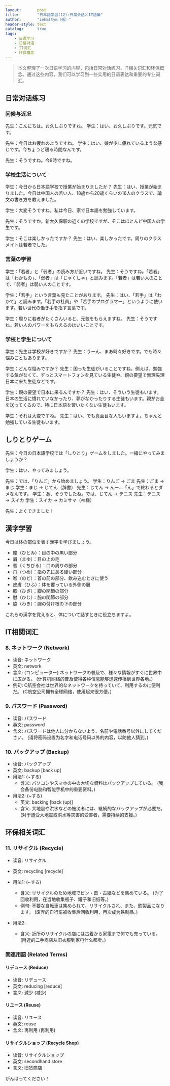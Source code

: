 ```yaml
---
layout:       post
title:        "日本語学習(12):日常会話とIT語彙"
author:       "iehmltym（張）"
header-style: text
catalog:      true
tags:
    - 日语学习
    - 日常对话
    - IT词汇
    - 环保概念
---
```


> 本文整理了一次日语学习的内容，包括日常对话练习、IT相关词汇和环保概念。通过这些内容，我们可以学习到一些实用的日语表达和重要的专业词汇。

## 日常对话练习

### 问候与近况

先生：こんにちは。お久しぶりですね。
学生：はい、お久しぶりです。元気です。

先生：今日はお疲れのようですね。
学生：はい、娘が少し疲れているような感じです。今ちょうど寝る時間なんです。

先生：そうですね。今9時ですね。

### 学校生活について

学生：今日から日本語学校で授業が始まりましたか？
先生：はい、授業が始まりました。今日は中国人の若い人、18歳から20歳くらいの16人のクラスで、論文の書き方を教えました。

学生：大変そうですね。私は今日、家で日本語を勉強しています。

先生：そうですか。新大久保駅の近くの学校ですが、そこはほとんど中国人の学生です。

学生：そこは楽しかったですか？
先生：はい、楽しかったです。周りのクラスメイトは若者でした。

### 言葉の学習

学生：「若者」と「弱者」の読み方が近いですね。
先生：そうですね。「若者」は「わかもの」、「弱者」は「じゃくしゃ」と読みます。「若者」は若い人のことで、「弱者」は弱い人のことです。

学生：「若手」という言葉も見たことがあります。
先生：はい、「若手」は「わかて」と読みます。「若手の社員」や「若手のプログラマー」というように使います。若い世代の働き手を指す言葉です。

学生：周りに若者がたくさんいると、元気をもらえますね。
先生：そうですね。若い人のパワーをもらえるのはいいことです。

### 学校と学生について

学生：先生は学校が好きですか？
先生：うーん、まあ時々好きです。でも時々悩みごともあります。

学生：どんな悩みですか？
先生：困った生徒がいることですね。例えば、勉強する気がなくて、ずっとスマートフォンを見ている生徒や、親の要望で無理矢理日本に来た生徒などです。

学生：親の要望で日本に来るんですか？
先生：はい、そういう生徒もいます。日本の生活に慣れていなかったり、夢がなかったりする生徒もいます。親がお金を送ってくるので、特に日本語を習いたくない生徒もいます。

学生：それは大変ですね。
先生：はい、でも真面目な人もいますよ。ちゃんと勉強している生徒もいます。

## しりとりゲーム

先生：今日の日本語学校では「しりとり」ゲームをしました。一緒にやってみましょうか？

学生：はい、やってみましょう。

先生：では、「りんご」から始めましょう。
学生：りんご → ごま
先生：ごま → まじ
学生：まじ → じてん（辞書）
先生：じてん → んー...「ん」で終わるとダメなんです。
学生：あ、そうでしたね。では、じてん → テニス
先生：テニス → スイカ
学生：スイカ → カミサマ（神様）

先生：よくできました！

## 漢字学習

今日は体の部位を表す漢字を学びましょう。

- 瞳（ひとみ）：目の中の黒い部分
- 眉（まゆ）：目の上の毛
- 唇（くちびる）：口の周りの部分
- 爪（つめ）：指の先にある硬い部分
- 喉（のど）：首の前の部分、飲み込むときに使う
- 皮膚（ひふ）：体を覆っている外側の層
- 膝（ひざ）：脚の関節の部分
- 肘（ひじ）：腕の関節の部分
- 脇（わき）：腕の付け根の下の部分

これらの漢字を覚えると、体について話すときに役立ちますよ。

## IT相関词汇

### 8. ネットワーク (Network)
- 读音: ネットワーク
- 英文: network
- 含义: (コンピューター) ネットワークの普及で、様々な情報がすぐに世界中に広がる。
  (计算机网络的普及使得各种信息能够迅速传播到世界各地。)
- 例句: C航空会社は世界的なネットワークを持っていて、利用するのに便利だ。
  (C航空公司拥有全球网络，使用起来很方便。)

### 9. パスワード (Password)
- 读音: パスワード
- 英文: password
- 含义: パスワードは他人に分からないよう、名前や電話番号以外にしてください。
  (请将密码设置为名字和电话号码以外的内容，以防他人猜到。)

### 10. バックアップ (Backup)
- 读音: バックアップ
- 英文: backup [back up]
- 用法1: (~する) 
  - 含义: パソコンやスマホの中の大切な資料はバックアップしている。
    (我会备份电脑和智能手机中的重要资料。)
- 用法2: (~する)
  - 英文: backing [back (up)]
  - 含义: 大地震や洪水などの被災者には、継続的なバックアップが必要だ。
    (对于遭受大地震或洪水等灾害的受害者，需要持续的支援。)

## 环保相关词汇

### 11. リサイクル (Recycle)
- 读音: リサイクル
- 英文: recycling [recycle]
- 用法1: (~する)
  - 含义: リサイクルのため地域でビン・缶・古紙などを集めている。
    (为了回收利用，在当地收集瓶子、罐子和旧纸等。)
  - 例句: 不要な自転車は集められて、リサイクルされ、また、鉄製品になります。
    (废弃的自行车被收集后回收利用，再次成为铁制品。)

- 用法2: 
  - 含义: 近所のリサイクルの店には古着から家電まで何でも売っている。
    (附近的二手商店从旧衣服到家电什么都卖。)

### 関連用語 (Related Terms)

#### リデュース (Reduce)
- 读音: リデュース
- 英文: reducing [reduce]
- 含义: 減少 (减少)

#### リユース (Reuse)
- 读音: リユース
- 英文: reuse
- 含义: 再利用 (再利用)

#### リサイクルショップ (Recycle Shop)
- 读音: リサイクルショップ
- 英文: secondhand store
- 含义: 旧货商店



がんばってください！
